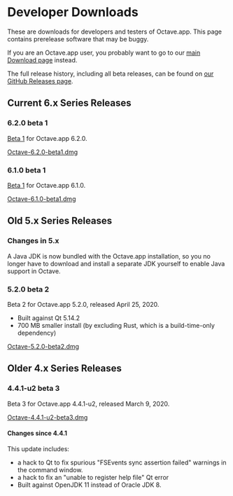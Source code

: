 # Developer Downloads

These are downloads for developers and testers of Octave.app. This page contains prerelease software that may be buggy.

If you are an Octave.app user, you probably want to go to our [main Download page](/Download.html) instead.

The full release history, including all beta releases, can be found on [our GitHub Releases page](https://github.com/octave-app/octave-app/releases).

## Current 6.x Series Releases

### 6.2.0 beta 1

[Beta 1](https://github.com/octave-app/octave-app/releases/tag/v6.2.0-beta1) for Octave.app 6.2.0.

[Octave-6.2.0-beta1.dmg](https://github.com/octave-app/octave-app/releases/download/v6.1.0-beta1/Octave-6.2.0-beta1.dmg)

### 6.1.0 beta 1

[Beta 1](https://github.com/octave-app/octave-app/releases/tag/v6.1.0-beta1) for Octave.app 6.1.0.

[Octave-6.1.0-beta1.dmg](https://github.com/octave-app/octave-app/releases/download/v6.1.0-beta1/Octave-6.1.0-beta1.dmg)

## Old 5.x Series Releases

### Changes in 5.x

A Java JDK is now bundled with the Octave.app installation, so you no longer have to download and install a separate JDK yourself to enable Java support in Octave.

### 5.2.0 beta 2

Beta 2 for Octave.app 5.2.0, released April 25, 2020.

* Built against Qt 5.14.2
* 700 MB smaller install (by excluding Rust, which is a build-time-only dependency)

[Octave-5.2.0-beta2.dmg](https://github.com/octave-app/octave-app/releases/download/v5.2.0-beta2/Octave-5.2.0-beta2.dmg)

## Older 4.x Series Releases

### 4.4.1-u2 beta 3

Beta 3 for Octave.app 4.4.1-u2, released March 9, 2020.

[Octave-4.4.1-u2-beta3.dmg](https://github.com/octave-app/octave-app/releases/download/v4.4.1-u2-beta3/Octave-4.4.1-u2-beta3.dmg)

#### Changes since 4.4.1

This update includes:

* a hack to Qt to fix spurious "FSEvents sync assertion failed" warnings in the command window.
* a hack to fix an "unable to register help file" Qt error
* Built against OpenJDK 11 instead of Oracle JDK 8.
